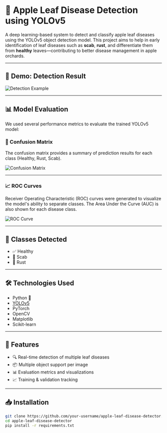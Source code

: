 # 🍎 Apple Leaf Disease Detection using YOLOv5

A deep learning-based system to detect and classify apple leaf diseases using the YOLOv5 object detection model. This project aims to help in early identification of leaf diseases such as **scab**, **rust**, and differentiate them from **healthy** leaves—contributing to better disease management in apple orchards.

---

## 📸 Demo: Detection Result

![Detection Example](https://ibb.co/VYKnsmzH) <!-- Replace with actual image -->

---

## 📊 Model Evaluation

We used several performance metrics to evaluate the trained YOLOv5 model:

### 📌 Confusion Matrix

The confusion matrix provides a summary of prediction results for each class (Healthy, Rust, Scab).

![Confusion Matrix](https://ibb.co/C3xGLJHF) <!-- Replace with your image link -->

---

### 📈 ROC Curves

Receiver Operating Characteristic (ROC) curves were generated to visualize the model's ability to separate classes. The Area Under the Curve (AUC) is also shown for each disease class.

![ROC Curve](https://ibb.co/VWFHTZzP) <!-- Replace with your image link -->

---

## 🧪 Classes Detected

- ✅ Healthy
- 🍂 Scab
- 🔴 Rust

---

## 🛠️ Technologies Used

- Python 🐍
- [YOLOv5](https://github.com/ultralytics/yolov5)
- PyTorch
- OpenCV
- Matplotlib
- Scikit-learn

---

## 🚀 Features

- 🔍 Real-time detection of multiple leaf diseases
- 📦 Multiple object support per image
- 📊 Evaluation metrics and visualizations
- 📈 Training & validation tracking

---

## 📥 Installation

```bash
git clone https://github.com/your-username/apple-leaf-disease-detector.git
cd apple-leaf-disease-detector
pip install -r requirements.txt
